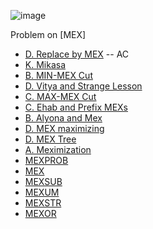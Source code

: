 ![image](https://user-images.githubusercontent.com/21307343/140655825-35bb36cf-f6cb-408c-a8db-3ce76e99092a.png)


Problem on [MEX]

* [D. Replace by MEX](https://codeforces.com/problemset/problem/1375/D) -- AC
* [K. Mikasa](https://codeforces.com/problemset/problem/1554/C)
* [B. MIN-MEX Cut](https://codeforces.cc/problemset/problem/1566/B)
* [D. Vitya and Strange Lesson](https://codeforces.com/problemset/problem/842/D)
* [C. MAX-MEX Cut](https://codeforces.com/problemset/problem/1566/C)
* [C. Ehab and Prefix MEXs](https://codeforces.com/problemset/problem/1364/C)
* [B. Alyona and Mex](https://codeforces.com/problemset/problem/682/B)
* [D. MEX maximizing](https://codeforces.com/problemset/problem/1294/D)
* [D. MEX Tree](https://codeforces.com/problemset/problem/1527/D)
* [A. Meximization](https://codeforces.com/problemset/problem/1497/A)
* [MEXPROB](https://www.codechef.com/problems/MEXPROB)
* [MEX](https://www.codechef.com/problems/MEX)
* [MEXSUB](https://www.codechef.com/problems/MEXSUB)
* [MEXUM](codechef.com/problems/MEXUM)
* [MEXSTR](https://www.codechef.com/problems/MEXSTR)
* [MEXOR](https://www.codechef.com/problems/MEXOR)
